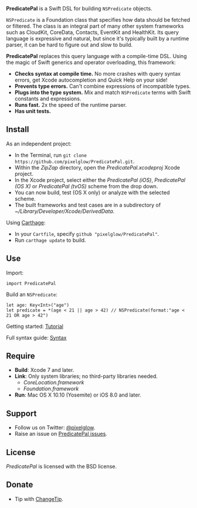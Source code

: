 **PredicatePal** is a Swift DSL for building `NSPredicate` objects.

`NSPredicate` is a Foundation class that specifies how data should be fetched or filtered. The class is an integral part of many other system frameworks such as CloudKit, CoreData, Contacts, EventKit and HealthKit. Its query language is expressive and natural, but since it's typically built by a runtime parser, it can be hard to figure out and slow to build.

**PredicatePal** replaces this query language with a compile-time DSL. Using the magic of Swift generics and operator overloading, this framework:

* **Checks syntax at compile time.** No more crashes with query syntax errors, get Xcode autocompletion and Quick Help on your side!
* **Prevents type errors.** Can't combine expressions of incompatible types.
* **Plugs into the type system.** Mix and match `NSPredicate` terms with Swift constants and expressions.
* **Runs fast.** 2x the speed of the runtime parser.
* **Has unit tests.**

Install
-------

As an independent project:

* In the Terminal, run `git clone https://github.com/pixelglow/PredicatePal.git`.
* Within the *ZipZap* directory, open the *PredicatePal.xcodeproj* Xcode project.
* In the Xcode project, select either the *PredicatePal (iOS)*, *PredicatePal (OS X)* or *PredicatePal (tvOS)* scheme from the drop down.
* You can now build, test (OS X only) or analyze with the selected scheme.
* The built frameworks and test cases are in a subdirectory of *~/Library/Developer/Xcode/DerivedData*.

Using [Carthage](https://github.com/Carthage/Carthage):

* In your `Cartfile`, specify `github "pixelglow/PredicatePal"`.
* Run `carthage update` to build.

Use
---

Import:

	import PredicatePal

Build an `NSPredicate`:

	let age: Key<Int>("age")
	let predicate = *(age < 21 || age > 42) // NSPredicate(format:"age < 21 OR age > 42")

Getting started: [Tutorial](https://github.com/pixelglow/PredicatePal/wiki/Tutorial)

Full syntax guide: [Syntax](https://github.com/pixelglow/PredicatePal/wiki/Syntax)

Require
-------

* **Build**: Xcode 7 and later.
* **Link**: Only system libraries; no third-party libraries needed.
  * *CoreLocation.framework*
  * *Foundation.framework*
* **Run**: Mac OS X 10.10 (Yosemite) or iOS 8.0 and later.

Support
-------

* Follow us on Twitter: [@pixelglow](http://twitter.com/pixelglow).
* Raise an issue on [PredicatePal issues](https://github.com/pixelglow/PredicatePal/issues).

License
-------

*PredicatePal* is licensed with the BSD license.

Donate
------

* Tip with [ChangeTip](http://pixelglow.tip.me).


